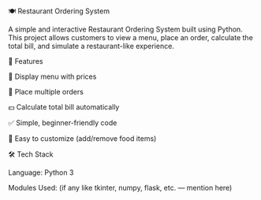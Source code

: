 🍽️ Restaurant Ordering System

A simple and interactive Restaurant Ordering System built using Python. This project allows customers to view a menu, place an order, calculate the total bill, and simulate a restaurant-like experience.

🚀 Features

📜 Display menu with prices

🛒 Place multiple orders

💵 Calculate total bill automatically

✅ Simple, beginner-friendly code

🎯 Easy to customize (add/remove food items)

🛠️ Tech Stack

Language: Python 3

Modules Used: (if any like tkinter, numpy, flask, etc. — mention here)
